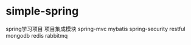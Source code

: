 # simple-spring
spring学习项目
项目集成模块
spring-mvc
mybatis
spring-security
restful
mongodb
redis
rabbitmq
